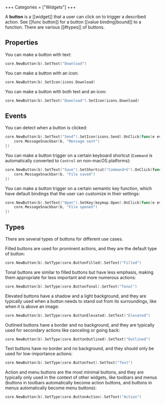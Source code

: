 +++
Categories = ["Widgets"]
+++

A **button** is a [[widget]] that a user can click on to trigger a described action. See [[func button]] for a button [[value binding|bound]] to a function. There are various [[#types]] of buttons.

## Properties

You can make a button with text:

```Go
core.NewButton(b).SetText("Download")
```

You can make a button with an icon:

```Go
core.NewButton(b).SetIcon(icons.Download)
```

You can make a button with both text and an icon:

```Go
core.NewButton(b).SetText("Download").SetIcon(icons.Download)
```

## Events

You can detect when a button is clicked:

```Go
core.NewButton(b).SetText("Send").SetIcon(icons.Send).OnClick(func(e events.Event) {
    core.MessageSnackbar(b, "Message sent")
})
```

You can make a button trigger on a certain keyboard shortcut (`Command` is automatically converted to `Control` on non-macOS platforms):

```Go
core.NewButton(b).SetText("Save").SetShortcut("Command+S").OnClick(func(e events.Event) {
    core.MessageSnackbar(b, "File saved")
})
```

You can make a button trigger on a certain semantic key function, which have default bindings that the user can customize in their settings:

```Go
core.NewButton(b).SetText("Open").SetKey(keymap.Open).OnClick(func(e events.Event) {
    core.MessageSnackbar(b, "File opened")
})
```

## Types

There are several types of buttons for different use cases.

Filled buttons are used for prominent actions, and they are the default type of button:

```Go
core.NewButton(b).SetType(core.ButtonFilled).SetText("Filled")
```

Tonal buttons are similar to filled buttons but have less emphasis, making them appropriate for less important and more numerous actions:

```Go
core.NewButton(b).SetType(core.ButtonTonal).SetText("Tonal")
```

Elevated buttons have a shadow and a light background, and they are typically used when a button needs to stand out from its surroundings, like when it is above an image:

```Go
core.NewButton(b).SetType(core.ButtonElevated).SetText("Elevated")
```

Outlined buttons have a border and no background, and they are typically used for secondary actions like canceling or going back:

```Go
core.NewButton(b).SetType(core.ButtonOutlined).SetText("Outlined")
```

Text buttons have no border and no background, and they should only be used for low-importance actions:

```Go
core.NewButton(b).SetType(core.ButtonText).SetText("Text")
```

Action and menu buttons are the most minimal buttons, and they are typically only used in the context of other widgets, like toolbars and menus (buttons in toolbars automatically become action buttons, and buttons in menus automatically become menu buttons):

```Go
core.NewButton(b).SetType(core.ButtonAction).SetText("Action")
```
